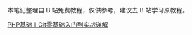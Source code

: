 本笔记整理自 B 站免费教程，仅供参考，建议去 B 站学习原教程。

[PHP基础丨Git零基础入门到实战详解](https://www.bilibili.com/video/BV1sJ411D7xN)


